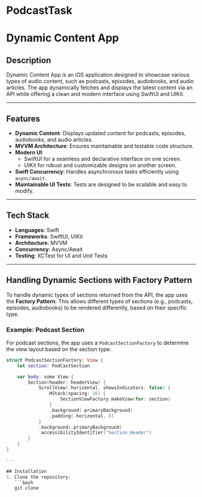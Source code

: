 # PodcastTask
# Dynamic Content App

## Description  
Dynamic Content App is an iOS application designed to showcase various types of audio content, such as podcasts, episodes, audiobooks, and audio articles. The app dynamically fetches and displays the latest content via an API while offering a clean and modern interface using SwiftUI and UIKit.

---

## Features  
- **Dynamic Content**: Displays updated content for podcasts, episodes, audiobooks, and audio articles.  
- **MVVM Architecture**: Ensures maintainable and testable code structure.  
- **Modern UI**:  
  - SwiftUI for a seamless and declarative interface on one screen.  
  - UIKit for robust and customizable designs on another screen.  
- **Swift Concurrency**: Handles asynchronous tasks efficiently using `async/await`.  
- **Maintainable UI Tests**: Tests are designed to be scalable and easy to modify.  

---

## Tech Stack  
- **Languages**: Swift  
- **Frameworks**: SwiftUI, UIKit  
- **Architecture**: MVVM  
- **Concurrency**: Async/Await  
- **Testing**: XCTest for UI and Unit Tests  

---

## Handling Dynamic Sections with Factory Pattern  
To handle dynamic types of sections returned from the API, the app uses the **Factory Pattern**. This allows different types of sections (e.g., podcasts, episodes, audiobooks) to be rendered differently, based on their specific type.

### Example: Podcast Section  
For podcast sections, the app uses a `PodcastSectionFactory` to determine the view layout based on the section type.

```swift
struct PodcastSectionFactory: View {
    let section: PodCastSection

    var body: some View {
        Section(header: headerView) {
            ScrollView(.horizontal, showsIndicators: false) {
                HStack(spacing: 16) {
                    SectionViewFactory.makeView(for: section)
                }
                .background(.primaryBackground)
                .padding(.horizontal, 8)
            }
            .background(.primaryBackground)
            .accessibilityIdentifier("Section_Header")
        }
    }
}

---

## Installation  
1. Clone the repository:  
   ```bash
   git clone 

